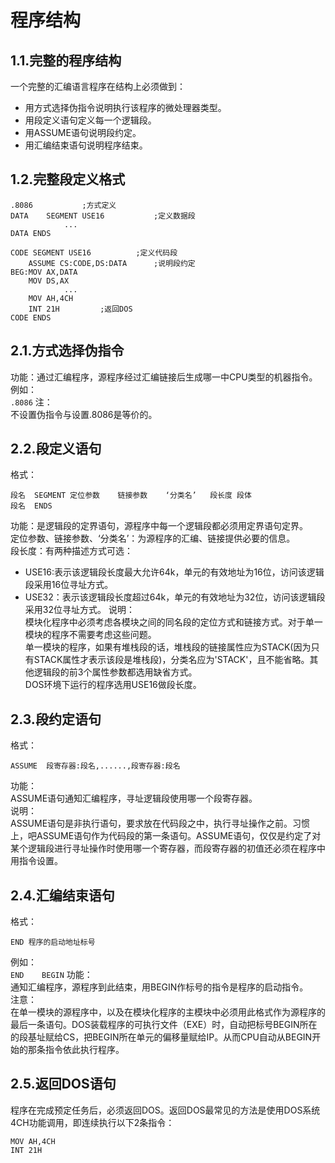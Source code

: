 # 程序结构
## 1.1.完整的程序结构  
一个完整的汇编语言程序在结构上必须做到：  
* 用方式选择伪指令说明执行该程序的微处理器类型。
* 用段定义语句定义每一个逻辑段。
* 用ASSUME语句说明段约定。
* 用汇编结束语句说明程序结束。


## 1.2.完整段定义格式
```
.8086			;方式定义
DATA	SEGMENT USE16			;定义数据段
			...
DATA ENDS

CODE SEGMENT USE16			;定义代码段
	ASSUME CS:CODE,DS:DATA		;说明段约定
BEG:MOV AX,DATA
    MOV DS,AX
			...
    MOV AH,4CH
    INT 21H			;返回DOS
CODE ENDS
```
## 2.1.方式选择伪指令
功能：通过汇编程序，源程序经过汇编链接后生成哪一中CPU类型的机器指令。  
例如：  
`.8086`
注：  
不设置伪指令与设置.8086是等价的。  
## 2.2.段定义语句
格式：  
```
段名	SEGMENT	定位参数	链接参数	‘分类名’	段长度	段体
段名	ENDS
```
功能：是逻辑段的定界语句，源程序中每一个逻辑段都必须用定界语句定界。  
定位参数、链接参数、‘分类名’：为源程序的汇编、链接提供必要的信息。  
段长度：有两种描述方式可选：  
* USE16:表示该逻辑段长度最大允许64k，单元的有效地址为16位，访问该逻辑段采用16位寻址方式。
* USE32：表示该逻辑段长度超过64k，单元的有效地址为32位，访问该逻辑段采用32位寻址方式。
说明：  
模块化程序中必须考虑各模块之间的同名段的定位方式和链接方式。对于单一模块的程序不需要考虑这些问题。  
单一模块的程序，如果有堆栈段的话，堆栈段的链接属性应为STACK(因为只有STACK属性才表示该段是堆栈段)，分类名应为'STACK'，且不能省略。其他逻辑段的前3个属性参数都选用缺省方式。  
DOS环境下运行的程序选用USE16做段长度。  
## 2.3.段约定语句
格式：  
```
ASSUME	段寄存器:段名,......,段寄存器:段名
```
功能：  
ASSUME语句通知汇编程序，寻址逻辑段使用哪一个段寄存器。  
说明：  
ASSUME语句是非执行语句，要求放在代码段之中，执行寻址操作之前。习惯上，吧ASSUME语句作为代码段的第一条语句。ASSUME语句，仅仅是约定了对某个逻辑段进行寻址操作时使用哪一个寄存器，而段寄存器的初值还必须在程序中用指令设置。  
## 2.4.汇编结束语句
格式：  
```
END 程序的启动地址标号
```
例如：  
`END 	BEGIN`
功能：  
通知汇编程序，源程序到此结束，用BEGIN作标号的指令是程序的启动指令。  
注意：  
在单一模块的源程序中，以及在模块化程序的主模块中必须用此格式作为源程序的最后一条语句。DOS装载程序的可执行文件（EXE）时，自动把标号BEGIN所在的段基址赋给CS，把BEGIN所在单元的偏移量赋给IP。从而CPU自动从BEGIN开始的那条指令依此执行程序。  
## 2.5.返回DOS语句
程序在完成预定任务后，必须返回DOS。返回DOS最常见的方法是使用DOS系统4CH功能调用，即连续执行以下2条指令：  
```
MOV AH,4CH
INT 21H
```
